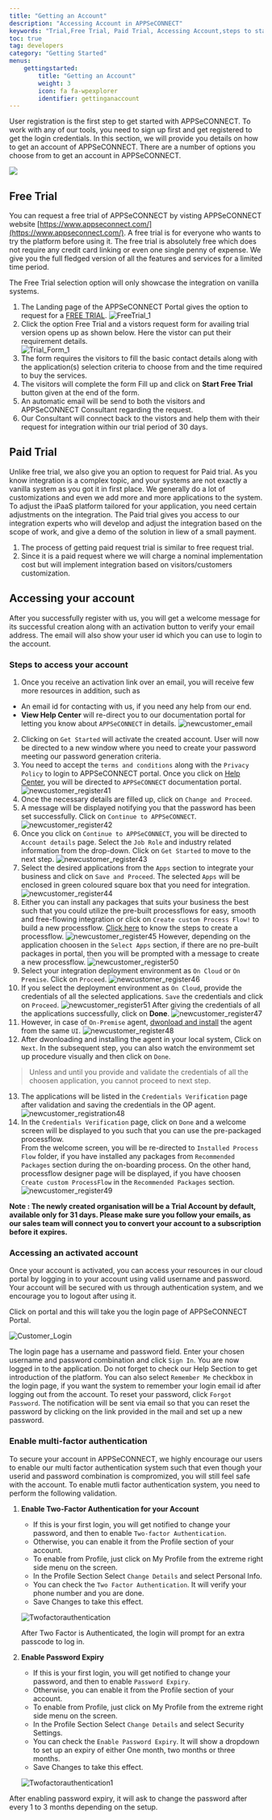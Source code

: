 ```yaml
---
title: "Getting an Account"
description: "Accessing Account in APPSeCONNECT"
keywords: "Trial,Free Trial, Paid Trial, Accessing Account,steps to start, Multi-Factor Authentication,two factor authentication, security, login to appseconnect,password security,password expiry"
toc: true
tag: developers 
category: "Getting Started"
menus: 
    gettingstarted:
        title: "Getting an Account"
        weight: 3
        icon: fa fa-wpexplorer
        identifier: gettinganaccount
---
```


User registration is the first step to get started with APPSeCONNECT. To work with any of our tools, you need to sign up first and get registered to get the login credentials. 
In this section, we will provide you details on how to get an account of APPSeCONNECT. There are a number of options you choose from to get an account in APPSeCONNECT. 

![](https://www.youtube.com/watch?v=NnXK3HiPHfM)

## Free Trial

You can request a free trial of APPSeCONNECT by visting APPSeCONNECT website [https://www.appseconnect.com/](https://www.appseconnect.com/). A free 
trial is for everyone who wants to try the platform before using it. The free trial is absolutely free which does not require any credit card linking 
or even one single penny of expense. We give you the full fledged version of all the features and services for a limited time period. 

The Free Trial selection option will only showcase the integration on vanilla systems.

1. The Landing page of the APPSeCONNECT Portal gives the option to request for a [FREE TRIAL](https://www.appseconnect.com/free-trial/).
![FreeTrial_1](/staticfiles/processflow/media/register_2.png) 
2. Click the option Free Trial and a vistors request form for availing trial version opens up as shown below. Here the vistor can put their requirement details.  
![Trial_Form_1](/staticfiles/processflow/media/register_1.png)
3. The form requires the visitors to fill the basic contact details along with the application(s) selection criteria to choose from and the time required to buy the services.
4. The visitors will complete the form Fill up and click on **Start Free Trial** button given at the end of the form.
5. An automatic email will be send to both the visitors and APPSeCONNECT Consultant regarding the request.
6. Our Consultant will connect back to the vistors and help them with their request for integration within our trial period of 30 days.

## Paid Trial

Unlike free trial, we also give you an option to request for Paid trial. As you know integration is a complex topic, and your systems are not exactly 
a vanilla system as you got it in first place. We generally do a lot of customizations and even we add more and more applications to the system. To adjust 
the iPaaS platform tailored for your application, you need certain adjustments on the integration. The Paid trial gives you access to our 
integration experts who will develop and adjust the integration based on the scope of work, and give a demo of the solution in liew of a small payment. 


 1. The process of getting paid request trial is similar to free request trial.
 2. Since it is a paid request where we will charge a nominal implementation cost but will implement integration based on visitors/customers customization.
  

## Accessing your account

After you successfully register with us, you will get a welcome message for its successful creation along with an activation button to verify your email address. The email will also show your user id which you can use to login to the account. 

### Steps to access your account

1. Once you receive an activation link over an email, you will receive few more resources in addition, such as
- An email id for contacting with us, if you need any help from our end. 
- **View Help Center** will re-direct you to our documentation portal for letting you know about `APPSeCONNECT` in details. 
![newcustomer_email](/staticfiles/root/media/newcustomer_email.png)  
2.	Clicking on `Get Started` will activate the created account. User will now be directed to a new window where you need to create your password meeting our password generation criteria. 
3.	You need to accept the `terms and conditions` along with the `Privacy Policy` to login to APPSeCONNECT portal. Once you click on [Help Center](/getting%20started/overview/), you will be directed to `APPSeCONNECT` documentation portal.   
![newcustomer_register41](/staticfiles/root/media/newcustomer_register41.png)  
4.	Once the necessary details are filled up, click on `Change and Proceed`.  
5.	A message will be displayed notifying you that the password has been set successfully. Click on `Continue to APPSeCONNECT`.  
![newcustomer_register42](/staticfiles/root/media/newcustomer_register42.png)  
6. Once you click on `Continue to APPSeCONNECT`, you will be directed to `Account details` page. Select the `Job Role` and industry related information from the drop-down. Click on `Get Started` to move to the next step. 
![newcustomer_register43](/staticfiles/root/media/newcustomer_register43.png)    
7. Select the desired applications from the `Apps` section to integrate your business and click on `Save and Proceed`. The selected `Apps` will be enclosed in green coloured square box that you need for integration.
![newcustomer_register44](/staticfiles/root/media/newcustomer_register44.png) 
8. Either you can install any packages that suits your business the best such that you could utilize the pre-built processflows for easy, smooth and free-flowing integration or click on `Create custom Process Flow!` to build a new processflow. [Click here](/getting%20started/create-your-first-processflow/) to know the steps to create a processflow. 
![newcustomer_register45](/staticfiles/root/media/newcustomer_register45.png)
However, depending on the application choosen in the `Select Apps` section, if there are no pre-built packages in portal, then you will be prompted with a message to create a new processflow.
![newcustomer_register50](/staticfiles/root/media/newcustomer_register50.png)
9. Select your integration deployment environment as `On Cloud` or `On Premise`. Click on `Proceed`. 
![newcustomer_register46](/staticfiles/root/media/newcustomer_register46.png)
10. If you select the deployment environment as `On Cloud`, provide the credentials of all the selected applications. `Save` the credentials and click on `Proceed`. 
![newcustomer_register51](/staticfiles/root/media/newcustomer_register51.png)
 After giving the credentials of all the applications successfully, click on **Done**. 
![newcustomer_register47](/staticfiles/root/media/newcustomer_register47.png)
11. However, in case of `On-Premise` agent, [dwonload and install](/deployment/Deployment-Configuration/#on-premise-agent-configuration) the agent from the same `UI`. 
![newcustomer_register48](/staticfiles/root/media/newcustomer_register48.png)
12. After dwonloading and installing the agent in your local system, Click on `Next`. In the subsequent step, you can also watch the environmemt set up procedure visually and then click on `Done`. 
>Unless and until you provide and validate the credentials of all the choosen application, you cannot proceed to next step. 
13. The applications will be listed in the `Credentials Verification` page after validation and saving the credentials in the OP agent.  
![newcustomer_registration48](/staticfiles/root/media/newcustomer_registration48.PNG)
14. In the `Credentials Verification` page, click on `Done` and a welcome screen will be displayed to you such that you can use the pre-packaged processflow.  
From the welcome screen, you will be re-directed to `Installed Process Flow` folder, if you have installed any packages from `Recommended Packages` section
during the on-boarding process. On the other hand, processflow designer page will be displayed, if you have choosen `Create custom ProcessFlow` in the `Recommended Packages` section.
![newcustomer_register49](/staticfiles/root/media/newcustomer_register49.png)

**Note : The newly created organisation will be a Trial Account by default, available only for 31 days. Please make sure you follow your emails, as our 
sales team will connect you to convert your account to a subscription before it expires.** 

### Accessing an activated account

Once your account is activated, you can access your resources in our cloud portal by logging in to your account using valid username and password. Your account will be secured with us through authentication system, and we encourage
you to logout after using it. 

Click on portal and this will take you the login page of  APPSeCONNECT Portal.

![Customer_Login](/staticfiles/root/media/CustomerLogin.png)

The login page has a username and password field. Enter your chosen username and password combination and click `Sign In`. 
You are now logged in to the application. Do not forget to check our Help Section to get introduction of the platform. You can also 
select `Remember Me` checkbox in the login page, if you want the system to remember your login email id after logging out from the account.
To reset your password, click `Forgot Password`. The notification will be sent via email so that you can reset the password by clicking on the link provided in the mail and set up a new password.

### Enable multi-factor authentication

To secure your account in APPSeCONNECT, we highly encourage our users to enable our multi factor authentication system such that even though your userid and password combination is compromized, you will still feel safe with the account. 
To enable mutli factor authentication system, you need to perform the following validation.

1. **Enable Two-Factor Authentication for your Account**

    * If this is your first login, you will get notified to change your password, and then to enable `Two-factor Authentication`.
    * Otherwise, you can enable it from the Profile section of your account.
    * To enable from Profile, just click on My Profile from the extreme right side menu on the screen.
    * In the Profile Section Select `Change Details` and select Personal Info.
    * You can check the `Two Factor Authentication`. It will verify your phone number and you are done.
    * Save Changes to take this effect.

    ![Twofactorauthentication](/staticfiles/root/media/twofactorauthentication.png)

    After Two Factor is Authenticated, the login will prompt for an extra passcode to log in.

2. **Enable Password Expiry**

    * If this is your first login, you will get notified to change your password, and then to enable `Password Expiry`.
    * Otherwise, you can enable it from the Profile section of your account.
    * To enable from Profile, just click on My Profile from the extreme right side menu on the screen.
    * In the Profile Section Select `Change Details` and select Security Settings.
    * You can check the `Enable Password Expiry`. It will show a dropdown to set up an expiry of either One month, two months or three months.
    * Save Changes to take this effect.

    ![Twofactorauthentication1](/staticfiles/root/media/twofactorauthentication1.png)

After enabling password expiry, it will ask to change the password after every 1 to 3 months depending on the setup.
